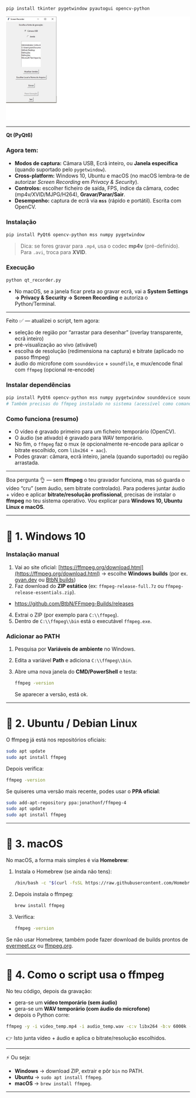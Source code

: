 ```bash
pip install tkinter pygetwindow pyautogui opencv-python
```
  ![Texto alternativo](https://github.com/0joseDark/recorder-screen-or-camera/blob/main/images/tools/recorder-screen-or-camera.jpg)
 
 ---
 **Qt (PyQt6)**

###  Agora tem:

* **Modos de captura:** Câmara USB, Ecrã inteiro, ou **Janela específica** (quando suportado pelo `pygetwindow`).
* **Cross-platform:** Windows 10, Ubuntu e macOS (no macOS lembra-te de autorizar *Screen Recording* em *Privacy & Security*).
* **Controlos:** escolher ficheiro de saída, FPS, índice da câmara, codec (mp4v/XVID/MJPG/H264), **Gravar/Parar/Sair**.
* **Desempenho:** captura de ecrã via **`mss`** (rápido e portátil). Escrita com OpenCV.

### Instalação

```bash
pip install PyQt6 opencv-python mss numpy pygetwindow
```

> Dica: se fores gravar para `.mp4`, usa o codec **mp4v** (pré-definido). Para `.avi`, troca para **XVID**.

### Execução

```bash
python qt_recorder.py
```

* No macOS, se a janela ficar preta ao gravar ecrã, vai a **System Settings → Privacy & Security → Screen Recording** e autoriza o Python/Terminal.
---
Feito ✅ — atualizei o script, tem agora:

* seleção de região por “arrastar para desenhar” (overlay transparente, ecrã inteiro)
* pré-visualização ao vivo (ativável)
* escolha de resolução (redimensiona na captura) e bitrate (aplicado no passo ffmpeg)
* áudio do microfone com `sounddevice` + `soundfile`, e mux/encode final com `ffmpeg` (opcional re-encode)

### Instalar dependências

```bash
pip install PyQt6 opencv-python mss numpy pygetwindow sounddevice soundfile
# Também precisas do ffmpeg instalado no sistema (acessível como comando "ffmpeg")
```

### Como funciona (resumo)

* O vídeo é gravado primeiro para um ficheiro temporário (OpenCV).
* O áudio (se ativado) é gravado para WAV temporário.
* No fim, o `ffmpeg` faz o mux (e opcionalmente re-encode para aplicar o bitrate escolhido, com `libx264 + aac`).
* Podes gravar: câmara, ecrã inteiro, janela (quando suportado) ou região arrastada.
---
Boa pergunta 👌 — sem **ffmpeg** o teu gravador funciona, mas só guarda o vídeo “cru” (sem áudio, sem bitrate controlado).
Para poderes juntar áudio + vídeo e aplicar **bitrate/resolução profissional**, precisas de instalar o **ffmpeg** no teu sistema operativo. Vou explicar para **Windows 10, Ubuntu Linux e macOS**.

---

# 🔹 1. Windows 10

### Instalação manual

1. Vai ao site oficial: [https://ffmpeg.org/download.html](https://ffmpeg.org/download.html)
   → escolhe **Windows builds** (por ex. [gyan.dev](https://www.gyan.dev/ffmpeg/builds/) ou [BtbN builds](https://github.com/BtbN/FFmpeg-Builds/releases))
2. Faz download do **ZIP estático** (ex: `ffmpeg-release-full.7z` ou `ffmpeg-release-essentials.zip`).
  - https://github.com/BtbN/FFmpeg-Builds/releases
4. Extrai o ZIP (por exemplo para `C:\\ffmpeg`).
5. Dentro de `C:\\ffmpeg\\bin` está o executável `ffmpeg.exe`.

### Adicionar ao PATH

1. Pesquisa por **Variáveis de ambiente** no Windows.
2. Edita a variável **Path** e adiciona `C:\\ffmpeg\\bin`.
3. Abre uma nova janela do **CMD/PowerShell** e testa:

   ```bat
   ffmpeg -version
   ```

   Se aparecer a versão, está ok.

---

# 🔹 2. Ubuntu / Debian Linux

O ffmpeg já está nos repositórios oficiais:

```bash
sudo apt update
sudo apt install ffmpeg
```

Depois verifica:

```bash
ffmpeg -version
```

Se quiseres uma versão mais recente, podes usar o **PPA oficial**:

```bash
sudo add-apt-repository ppa:jonathonf/ffmpeg-4
sudo apt update
sudo apt install ffmpeg
```

---

# 🔹 3. macOS

No macOS, a forma mais simples é via **Homebrew**:

1. Instala o Homebrew (se ainda não tens):

   ```bash
   /bin/bash -c "$(curl -fsSL https://raw.githubusercontent.com/Homebrew/install/HEAD/install.sh)"
   ```
2. Depois instala o ffmpeg:

   ```bash
   brew install ffmpeg
   ```
3. Verifica:

   ```bash
   ffmpeg -version
   ```

Se não usar Homebrew, também pode fazer download de builds prontos de [evermeet.cx](https://evermeet.cx/ffmpeg/) ou [ffmpeg.org](https://ffmpeg.org/download.html).

---

# 🔹 4. Como o script usa o ffmpeg

No teu código, depois da gravação:

* gera-se um **vídeo temporário (sem áudio)**
* gera-se um **WAV temporário (com áudio do microfone)**
* depois o Python corre:

```bash
ffmpeg -y -i video_temp.mp4 -i audio_temp.wav -c:v libx264 -b:v 6000k -pix_fmt yuv420p -c:a aac -b:a 160k final.mp4
```

👉 Isto junta vídeo + áudio e aplica o bitrate/resolução escolhidos.

---

⚡ Ou seja:

* **Windows** → download ZIP, extrair e pôr `bin` no PATH.
* **Ubuntu** → `sudo apt install ffmpeg`.
* **macOS** → `brew install ffmpeg`.

---
